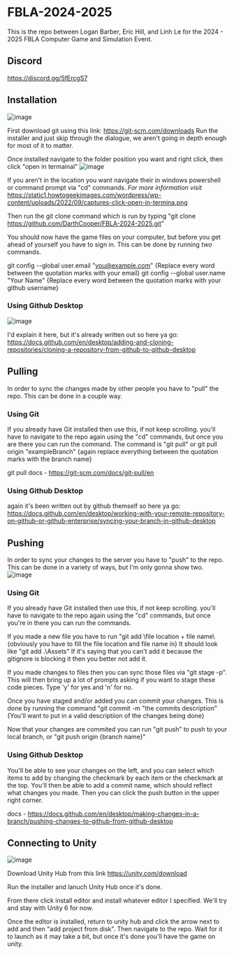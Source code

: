 # FBLA-2024-2025
This is the repo between Logan Barber, Eric Hill, and Linh Le for the 2024 - 2025 FBLA Computer Game and Simulation Event.

## Discord
https://discord.gg/5fErcgS7

## Installation
![image](https://github.com/user-attachments/assets/562848c3-8b47-4b20-9f6e-f16ccb84dc32)

First download git using this link: https://git-scm.com/downloads
Run the installer and just skip through the dialogue, we aren't going in depth enough for most of it to matter.

Once installed navigate to the folder position you want and right click, then click "open in termainal"
![image](https://github.com/user-attachments/assets/58ae20a7-6eb6-437b-8970-0d5e3186e79c)

If you aren't in the location you want navigate their in windows powershell or command prompt via "cd" commands.
<I> For more information visit </I> https://static1.howtogeekimages.com/wordpress/wp-content/uploads/2022/09/captures-click-open-in-termina.png

Then run the git clone command which is run by typing "git clone https://github.com/DarthCooper/FBLA-2024-2025.git"

You should now have the game files on your computer, but before you get ahead of yourself you have to sign in.
This can be done by running <I> two </I> commands.

git config --global user.email "you@example.com" {Replace every word between the quotation marks with your email}
git config --global user.name "Your Name" {Replace every word between the quotation marks with your github username}

### Using Github Desktop
![image](https://github.com/user-attachments/assets/4f27804b-6b30-4fc5-ba90-21f934550f13)

I'd explain it here, but it's already written out so here ya go:
https://docs.github.com/en/desktop/adding-and-cloning-repositories/cloning-a-repository-from-github-to-github-desktop

## Pulling
In order to sync the changes made by other people you have to "pull" the repo. This can be done in a couple way.

### Using Git
If you already have Git installed then use this, if not keep scrolling.
you'll have to navigate to the repo again using the "cd" commands, but once you are there you can run the command.
The command is "git pull" or git pull origin "exampleBranch" {again replace everything between the quotation marks with the branch name}

git pull docs - https://git-scm.com/docs/git-pull/en

### Using Github Desktop
again it's been written out by github themself so here ya go:
https://docs.github.com/en/desktop/working-with-your-remote-repository-on-github-or-github-enterprise/syncing-your-branch-in-github-desktop

## Pushing
In order to sync your changes to the server you have to "push" to the repo. This can be done in a variety of ways, but I'm only gonna show two.
![image](https://github.com/user-attachments/assets/c24d3e1b-452e-448a-a22f-2a99ac3abda3)


### Using Git
If you already have Git installed then use this, if not keep scrolling.
you'll have to navigate to the repo again using the "cd" commands, but once you're in there you can run the commands.

If you made a new file you have to run "git add \file location + file name\ {obviously you have to fill the file location and file name in} It should look like "git add .\Assets\"
If it's saying that you can't add it because the gitignore is blocking it then you better not add it.

If you made changes to files then you can sync those files via "git stage -p". This will then bring up a lot of prompts asking if you want to stage these code pieces. Type 'y' for yes and 'n' for no.

Once you have staged and/or added you can commit your changes. This is done by running the command "git commit -m "the commits description" {You'll want to put in a valid descriptiion of the changes being done}

Now that your changes are commited you can run "git push" to push to your local branch, or "git push origin {branch name}"

### Using Github Desktop
You'll be able to see your changes on the left, and you can select which items to add by changing the checkmark by each item or the checkmark at the top.
You'll then be able to add a commit name, which should reflect what changes you made.
Then you can click the push button in the upper right corner.

docs - https://docs.github.com/en/desktop/making-changes-in-a-branch/pushing-changes-to-github-from-github-desktop

## Connecting to Unity
![image](https://github.com/user-attachments/assets/c92b4b96-08cb-4a7b-b11d-452c8e38b649)

Download Unity Hub from this link https://unity.com/download

Run the installer and lanuch Unity Hub once it's done.

From there click install editor and install whatever editor I specified. We'll try and stay with Unity 6 for now.

Once the editor is installed, return to unity hub and click the arrow next to add and then "add project from disk". Then navigate to the repo.
Wait for it to launch as it may take a bit, but once it's done you'll have the game on unity.
